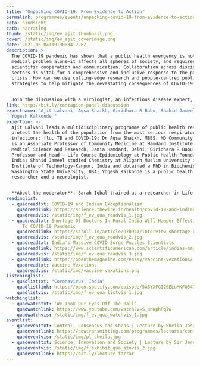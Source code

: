 ```yaml
---
title: "Unpacking COVID-19: From Evidence to Action"
permalink: programmes/events/unpacking-covid-19-from-evidence-to-action/
cata: hindsight
catb: narrating
thumb: /static/img/ev_ajit_thumbnail.png
cover: /static/img/ev_ajit_coverimage.png
date: 2021-06-04T10:30:34.726Z
description: >-
  The COVID-19 pandemic has shown that a public health emergency is not a
  medical problem alone—it affects all spheres of society, and requires
  scientific cooperation and communication. Collaboration across disciplines and
  sectors is vital for a comprehensive and inclusive response to the pandemic
  crisis. How can we use cutting-edge research and people-centred public health
  strategies to help mitigate the devastating consequences of COVID-19?


  Join the discussion with a virologist, an infectious disease expert, an epidemiologist, a physician and a professor of community medicine— to explore how cross-disciplinary research combined with sensitive on-the-ground response are crucial to addressing the current public health and socio-economic crises.
link: http://bit.ly/contagion-panel-discussion
expertname: "Ajit Lalvani, Aqsa Shaikh, Giridhara R Babu, Shahid Jameel and
  Yogesh Kalkonde "
expertbio: >-
  Ajit Lalvani leads a multidisciplinary programme of public health research to
  protect the health of the population from the most serious respiratory
  infections: flu, TB and COVID-19; Dr Aqsa Shaikh, MBBS, MD Community Medicine
  is an Associate Professor of Community Medicine at Hamdard Institute of
  Medical Science and Research, Jamia Hamdard, Delhi; Giridhara R Babu is
  Professor and Head – Life Course Epidemiology at Public Health Foundation of
  India; Shahid Jameel studied Chemistry at Aligarh Muslim University and Indian
  Institute of Technology-Kanpur, India and obtained a PhD in Biochemistry at
  Washington State University, USA; Yogesh Kalkonde is a public health
  researcher and a neurologist. 


  **About the moderator**: Sarah Iqbal trained as a researcher in Life Sciences and is currently a Communications and Public Engagement practitioner in India.
readinglist:
  - quadreadtxt: COVID-19 and Indian Exceptionalism
    quadreadlink: https://science.thewire.in/health/covid-19-and-indian-exceptionalism/
    quadreadvis: /static/img/f_ev_qua_readvis_1.jpg
  - quadreadtxt: Shortage Of Doctors In Rural India Will Hamper Effective Response
      To COVID-19 Pandemic
    quadreadlink: https://scroll.in/article/970941/interview-shortage-of-doctors-in-rural-india-will-hamper-effective-response-to-covid-19-pandemic
    quadreadvis: /static/img/f_ev_qua_readvis_2.jpg
  - quadreadtxt: India's Massive COVID Surge Puzzles Scientists
    quadreadlink: https://www.scientificamerican.com/article/indias-massive-covid-surge-puzzles-scientists/
    quadreadvis: /static/img/f_ev_qua_readvis_3.jpg
  - quadreadlink: https://openthemagazine.com/essay/vaccine-vexations/
    quadreadtxt: Vaccine Vexations
    quadreadvis: /static/img/vaccine-vexations.png
listeninglist:
  - quadlisttxt: "Coronavirus: India"
    quadlistlink: https://open.spotify.com/episode/5A6YXFGI20ELuMKFO547Tb
    quadlistvis: /static/img/f_ev_qua_listvis_1.jpg
watchinglist:
  - quadwatchtxt: ‘We Took Our Eyes Off The Ball’
    quadwatchlink: https://www.youtube.com/watch?v=S_unWphPqIw
    quadwatchvis: /static/img/f_ev_qua_watchvis_1.jpg
eventlist:
  - quadeventtxt: Control, Consensus and Chaos | Lecture by Sheila Jasanoff
    quadeventlink: https://nowtransmitting.com/programmes/lectures/control-consensus-chaos/
    quadeventvis: /static/img/pl_sheila.jpg
  - quadeventtxt: Science, Innovation and Society | Lecture by Sir Jeremy Farrar
    quadeventvis: /static/img/f_exhibit_qua_atnvis_2.jpg
    quadeventlink: https://bit.ly/lecture-farrar
---
```

